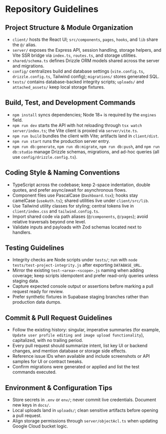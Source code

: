﻿# Repository Guidelines

## Project Structure & Module Organization
- `client/` hosts the React UI; `src/components`, `pages`, `hooks`, and `lib` share the `@/` alias.
- `server/` exposes the Express API, session handling, storage helpers, and Vite SSR bridge via `index.ts`, `routes.ts`, and storage utilities.
- `shared/schema.ts` defines Drizzle ORM models shared across the server and migrations.
- `config/` centralizes build and database settings (`vite.config.ts`, `drizzle.config.ts`, Tailwind config); `migrations/` stores generated SQL.
- `tests/` contains database-backed integrity scripts; `uploads/` and `attached_assets/` keep local storage fixtures.

## Build, Test, and Development Commands
- `npm install` syncs dependencies; Node 18+ is required by the `engines` field.
- `npm run dev` starts the API with hot reloading through `tsx watch server/index.ts`; the Vite client is proxied via `server/vite.ts`.
- `npm run build` bundles the client with Vite; artifacts land in `client/dist`.
- `npm run start` runs the production server entry.
- `npm run db:generate`, `npm run db:migrate`, `npm run db:push`, and `npm run db:studio` manage Drizzle schemas, migrations, and ad-hoc queries (all use `config/drizzle.config.ts`).

## Coding Style & Naming Conventions
- TypeScript across the codebase; keep 2-space indentation, double quotes, and prefer async/await for asynchronous flows.
- Component files use PascalCase (`Dashboard.tsx`); hooks stay camelCase (`useAuth.ts`); shared utilities live under `client/src/lib`.
- Use Tailwind utility classes for styling; central tokens live in `client/index.css` and `tailwind.config.ts`.
- Import shared code via path aliases (`@/components`, `@/pages`); avoid relative traversals beyond one level.
- Validate inputs and payloads with Zod schemas located next to handlers.

## Testing Guidelines
- Integrity checks are Node scripts under `tests/`; run with `node tests/test-project-integrity.js` after exporting `DATABASE_URL`.
- Mirror the existing `test-<area>-<scope>.js` naming when adding coverage; keep scripts idempotent and prefer read-only queries unless staging data.
- Capture expected console output or assertions before marking a pull request ready for review.
- Prefer synthetic fixtures in Supabase staging branches rather than production data dumps.

## Commit & Pull Request Guidelines
- Follow the existing history: singular, imperative summaries (for example, `Update user profile editing and image upload functionality`), capitalized, with no trailing period.
- Every pull request should summarize intent, list key UI or backend changes, and mention database or storage side effects.
- Reference issue IDs when available and include screenshots or API samples for UI or contract tweaks.
- Confirm migrations were generated or applied and list the test commands executed.

## Environment & Configuration Tips
- Store secrets in `.env` or `env/`; never commit live credentials. Document new keys in `docs/`.
- Local uploads land in `uploads/`; clean sensitive artifacts before opening a pull request.
- Align storage permissions through `server/objectAcl.ts` when updating Google Cloud bucket logic.
